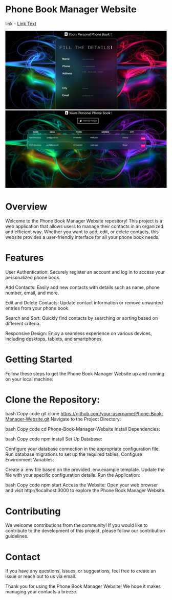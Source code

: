 # Phone Book Manager Website
link - [Link Text](https://phone-directory12.netlify.app/)

![Image](https://github.com/arpit2212/Phone-Book-Manager-Website/blob/main/Screenshot%202023-12-20%20013952.png)
![Image](https://github.com/arpit2212/Phone-Book-Manager-Website/blob/main/Screenshot%202023-12-20%20014116.png)


# Overview

Welcome to the Phone Book Manager Website repository! This project is a web application that allows users to manage their contacts in an organized and efficient way. Whether you want to add, edit, or delete contacts, this website provides a user-friendly interface for all your phone book needs.

# Features
User Authentication: Securely register an account and log in to access your personalized phone book.

Add Contacts: Easily add new contacts with details such as name, phone number, email, and more.

Edit and Delete Contacts: Update contact information or remove unwanted entries from your phone book.

Search and Sort: Quickly find contacts by searching or sorting based on different criteria.

Responsive Design: Enjoy a seamless experience on various devices, including desktops, tablets, and smartphones.

# Getting Started
Follow these steps to get the Phone Book Manager Website up and running on your local machine:

# Clone the Repository:

bash
Copy code
git clone https://github.com/your-username/Phone-Book-Manager-Website.git
Navigate to the Project Directory:

bash
Copy code
cd Phone-Book-Manager-Website
Install Dependencies:

bash
Copy code
npm install
Set Up Database:

Configure your database connection in the appropriate configuration file.
Run database migrations to set up the required tables.
Configure Environment Variables:

Create a .env file based on the provided .env.example template.
Update the file with your specific configuration details.
Run the Application:

bash
Copy code
npm start
Access the Website:
Open your web browser and visit http://localhost:3000 to explore the Phone Book Manager Website.

# Contributing
We welcome contributions from the community! If you would like to contribute to the development of this project, please follow our contribution guidelines.

# Contact
If you have any questions, issues, or suggestions, feel free to create an issue or reach out to us via email.

Thank you for using the Phone Book Manager Website! We hope it makes managing your contacts a breeze.
